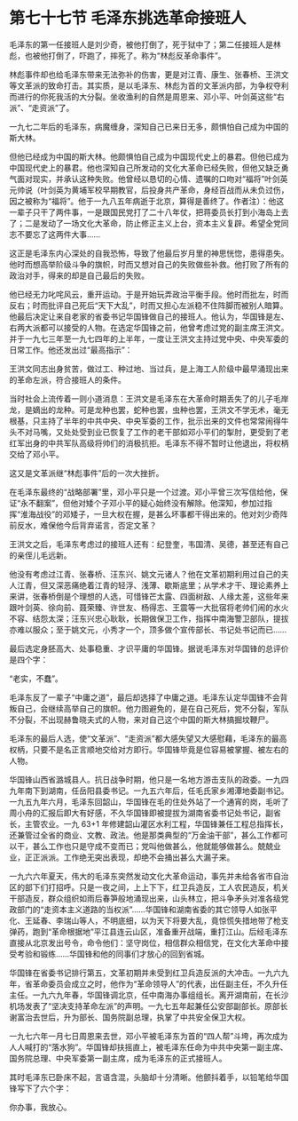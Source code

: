 # 第七十七节 毛泽东挑选革命接班人

毛泽东的第一任接班人是刘少奇，被他打倒了，死于狱中了；第二任接班人是林彪，也被他打倒了，吓跑了，摔死了。称为“林彪反革命事件”。

林彪事件却也给毛泽东带来无法弥补的伤害，更是对江青、康生、张春桥、王洪文等文革派的致命打击。其实质，是以毛泽东、林彪为首的文革派内部，为争权夺利而进行的你死我活的大分裂。坐收渔利的自然是周恩来、邓小平、叶剑英这些“右派”、“走资派”了。

一九七二年后的毛泽东，病魔缠身，深知自己已来日无多，颇惧怕自己成为中国的斯大林。

但他已经成为中国的斯大林。他颇惧怕自己成为中国现代史上的暴君。但他已成为中国现代史上的暴君。他也深知自己所发动的文化大革命已经失败，但他又缺乏勇气面对现实，并承认这种失败。他曾经以恳切的心情、遗嘱的口吻对“福将”叶剑英元帅说（叶剑英为黄埔军校早期教官，后投身共产革命，身经百战而从未负过伤，因之被称为“福将”。他于一九八五年病逝于北京，算得是善终了。作者注）：他这一辈子只干了两件事，一是跟国民党打了二十八年仗，把蒋委员长打到小海岛上去了；二是发动了一场文化大革命，防止修正主义上台，资本主义复辟。希望全党同志不要忘了这两件大事……

这正是毛泽东内心深处的自我恐怖，导致了他最后岁月里的神思恍惚，患得患失。他时而想高举阶级斗争的旗帜，时而又想对自己的失败做些补救。他打败了所有的政治对手，得来的却是自己最后的失败。

他已经无力叱咤风云，重开运动。于是开始玩弄政治平衡手段。他时而批左，时而反右；时而批评自己死后“天下大乱”，时而又担心左派稳不住阵脚而被别人暗算。他最后决定让来自老家的省委书记华国锋做自己的接班人。他认为，华国锋是左、右两大派都可以接受的人物。在选定华国锋之前，他曾考虑过党的副主席王洪文。并于一九七三年至一九七四年的上半年，一度让王洪文主持过党中央、中央军委的日常工作。他还发出过“最高指示”：

王洪文同志出身贫苦，做过工、种过地、当过兵，是上海工人阶级中最早涌现出来的革命左派，符合接班人的条件。

当时社会上流传着一则小道消息：王洪文是毛泽东在大革命时期丢失了的儿子毛岸龙，是嫡出的龙种。可是龙种也罢，蛇种也罢，虫种也罢，王洪文不学无术，毫无根基，只主持了半年的中共中央、中央军委的工作，批示出来的文件也常常闹得牛头不对马嘴，又处处受到业已恢复了工作的老干部如邓小平们的掣肘，更受到了老红军出身的中共军队高级将帅们的消极抗拒。毛泽东不得不暂时让他退出，将权柄交给了邓小平。

这又是文革派继“林彪事件”后的一次大挫折。

在毛泽东最终的“战略部署”里，邓小平只是一个过渡。邓小平曾三次写信给他，保证“永不翻案”，但他对矮个子邓小平的疑心始终没有解除。他深知，参加过指挥“淮海战役”的邓矮子，一旦大权在握，是甚么坏事都干得出来的。他对刘少奇阵前反水，难保他今后背弃诺言，否定文革？

王洪文之后，毛泽东考虑过的接班人还有：纪登奎，韦国清、吴德，甚至还有自己的亲侄儿毛远新。

他没有考虑过江青、张春桥、汪东兴、姚文元诸人？他在文革初期利用过自己的夫人江青，但又深恶痛绝着江青的轻浮、浅薄、歇斯底里；从学术才干、理论素养上来讲，张春桥倒是个理想的人选，可惜锋芒太露、四面树敌、人缘太差，这些年来跟叶剑英、徐向前、聂荣臻、许世友、杨得志、王震等一大批宿将老帅们闹的水火不容、结怨太深；汪东兴忠心耿耿，长期做保卫工作，指挥中南海警卫部队，提拔亦难以服众；至于姚文元，小秀才一个，顶多做个宣传部长、书记处书记而已……

最后选定身胚高大、处事稳重、才识平庸的华国锋。据说毛泽东对华国锋的总评价是四个字：

“老实，不蠢”。

毛泽东反了一辈子“中庸之道”，最后却选择了中庸之道。毛泽东认定华国锋不会背叛自己，会继续高举自己的旗帜。他力图避免的，是在自己死后，党不分裂，军队不分裂，不出现赫鲁晓夫式的人物，来对自己这个中国的斯大林搞掘坟鞭尸。

毛泽东的最后人选，使“文革派”、“走资派”都大感失望又大感慰藉，毛泽东的最高权柄，只要不是名正言顺地交给对方即行。华国锋毕竟是位容易被掌握、被左右的人物。

华国锋山西省潞城县人。抗日战争时期，他只是一名地方游击支队的政委。一九四九年南下到湖南，任岳阳县委书记。一九五六年后，任毛氏家乡湘潭地委副书记。一九五九年六月，毛泽东回韶山，华国锋在毛的住处外站了一个通宵的岗，毛听了周小舟的汇报后即大有好感，不久华国锋即被提拔为湖南省委书记处书记，副省长，主管农业。一九 63+1 年修建韶山灌区水利工程，华国锋兼任工程总指挥长，还兼管过全省的商业、文教、政法。他是那类典型的“万金油干部”，甚么工作都可以干，甚么工作也只是守成不变而已；党叫他做甚么，他就能够做甚么。兢兢业业，正正派派。工作绝无突出表现，却绝不会捅出甚么大漏子来。

一九六六年夏天，伟大的毛泽东突然发动文化大革命运动，事先并未给各省市自治区的部下们打招呼。只是一夜之间，上上下下，红卫兵造反，工人农民造反，机关干部造反，群众组织如雨后春笋般地涌现出来，山头林立，把斗争矛头对准各级党政部门的“走资本主义道路的当权派”……华国锋和湖南省委的其它领导人如张平化、王延春、李瑞山等人，不明底细，以为天下将要大乱，竟惊慌失措地带了枪支弹药，跑到“革命根据地”平江县连云山区，准备重开战端，重打江山。后经毛泽东直接从北京发出号令，命令他们：坚守岗位，相信群众相信党，在文化大革命中接受考验和锻练……华国锋和他的同事们才放心的回到省城。

华国锋在省委书记排行第五，文革初期并未受到红卫兵造反派的大冲击。一九六九年，省革命委员会成立之时，他作为“革命领导人”的代表，出任副主任，不久升任主任。一九六九年春，华国锋调北京，任中南海办事组组长。离开湖南前，在长沙机场发表了“坚决支持革命左派”的声明。一九七五年起兼任公安部副部长。原部长谢富治去世后，升为部长、国务院副总理，执掌了中共安全保卫大权。

一九七六年一月七日周恩来去世，邓小平被毛泽东为首的“四人帮”斗垮，再次成为人人喊打的“落水狗”。华国锋却扶摇直上，被毛泽东任命为中共中央第一副主席、国务院总理、中央军委第一副主席，成为毛泽东的正式接班人。

其时毛泽东已卧床不起，言语含混，头脑却十分清晰。他颤抖着手，以铅笔给华国锋写下了六个字：

你办事，我放心。
